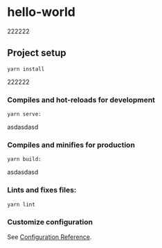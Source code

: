 # hello-world
222222
## Project setup
```
yarn install
```
222222
### Compiles and hot-reloads for development
```
yarn serve:
```
asdasdasd
### Compiles and minifies for production
```
yarn build:
```
asdasdasd
### Lints and fixes files:
```
yarn lint
```

### Customize configuration
See [Configuration Reference](https://cli.vuejs.org/config/).

